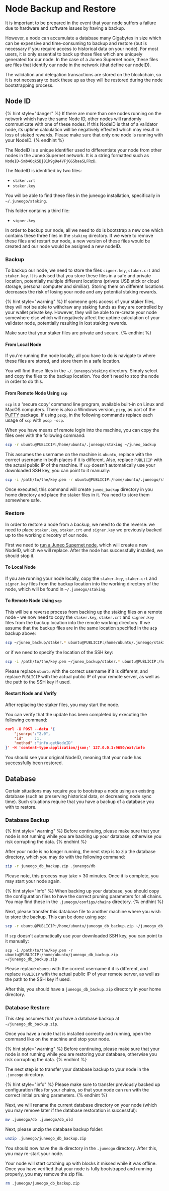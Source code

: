 # Node Backup and Restore

It is important to be prepared in the event that your node suffers a failure due to hardware and software issues by having a backup.

However, a node can accumulate a database many Gigabytes in size which can be expensive and time-consuming to backup and restore (but is necessary if you require access to historical data on your node). For most users, it is only essential to back up those files which are uniquely generated for our node. In the case of a Juneo Supernet node, these files are files that identify our node in the network (that define our nodeID).

The validation and delegation transactions are stored on the blockchain, so it is not necessary to back these up as they will be restored during the node bootstrapping process.

## Node ID

{% hint style="danger" %}
If there are more than one nodes running on the network which have the same Node ID, other nodes will randomly communicate with one of these nodes. If this NodeID is that of a validator node, its uptime calculation will be negatively effected which may result in loss of staked rewards. Please make sure that only one node is running with your NodeID.
{% endhint %}

The NodeID is a unique identifier used to differentiate your node from other nodes in the Juneo Supernet network. It is a string formatted such as `NodeID-5mb46qkSBj81k9g9e4VFjGGSbaaSLFRzD`.

The NodeID is identified by two files:

* `staker.crt`
* `staker.key`

You will be able to find these files in the juneogo installation, specifically in `~/.juneogo/staking`.

This folder contains a third file:

* `signer.key`

In order to backup our node, all we need to do is bootstrap a new one which contains these three files in the `staking` directory. If we were to remove these files and restart our node, a new version of these files would be created and our node would be assigned a new nodeID.

### Backup

To backup our node, we need to store the files `signer.key`, `staker.crt` and `staker.key`. It is advised that you store these files in a safe and private location, potentially multiple different locations (private USB stick or cloud storage, personal computer and similiar). Storing them on different locations decreases the risk of losing your node and any potential staking rewards.

{% hint style="warning" %}
If someone gets access of your staker files, they will not be able to withdraw any staking funds as they are controlled by your wallet private key. However, they will be able to re-create your node somewhere else which will negatively affect the uptime calculation of your validator node, potentially resulting in lost staking rewards.

Make sure that your staker files are private and secure.
{% endhint %}

#### From Local Node

If you're running the node locally, all you have to do is navigate to where these files are stored, and store them in a safe location.

You will find these files in the `~/.juneogo/staking` directory. Simply select and copy the files to the backup location. You don't need to stop the node in order to do this.

#### From Remote Node Using `scp`

`scp` is a 'secure copy' command line program, available built-in on Linux and MacOS computers. There is also a Windows version, `pscp`, as part of the [PuTTY](https://www.chiark.greenend.org.uk/\~sgtatham/putty/latest.html) package. If using `pscp`, in the following commands replace each usage of `scp` with `pscp -scp`.

When you have means of remote login into the machine, you can copy the files over with the following command:

```bash
scp -r ubuntu@PUBLICIP:/home/ubuntu/.juneogo/staking ~/juneo_backup
```

This assumes the username on the machine is `ubuntu`, replace with the correct username in both places if it is different. Also, replace `PUBLICIP` with the actual public IP of the machine. If `scp` doesn't automatically use your downloaded SSH key, you can point to it manually:

```bash
scp -i /path/to/the/key.pem -r ubuntu@PUBLICIP:/home/ubuntu/.juneogo/staking ~/juneo_backup
```

Once executed, this command will create  `juneo_backup` directory in you home directory and place the staker files in it. You need to store them somewhere safe.

### Restore

In order to restore a node from a backup, we need to do the reverse: we need to place `staker.key`, `staker.crt` and `signer.key` we previously backed up to the working direcotry of our node.

First we need to [run a Juneo Supernet node](broken-reference), which will create a new NodeID, which we will replace. After the node has successfully installed, we should stop it.

#### To Local Node

If you are running your node locally, copy the `staker.key`, `staker.crt` and `signer.key` files from the backup location into the working directory of the node, which will be found in  `~/.juneogo/staking`.

#### To Remote Node Using `scp`

This will be a reverse process from backing up the staking files on a remote node - we now need to copy the `staker.key`, `staker.crt` and `signer.key` files from the backup location into the remote working directory. If we assume that the backup files are in the same location specified in the **`scp`** backup above:

```bash
scp ~/juneo_backup/staker.* ubuntu@PUBLICIP:/home/ubuntu/.juneogo/staking
```

or if we need to specify the location of the SSH key:

```bash
scp -i /path/to/the/key.pem ~/juneo_backup/staker.* ubuntu@PUBLICIP:/home/ubuntu/.juneogo/staking
```

Please replace `ubuntu` with the correct username if it is different, and replace `PUBLICIP` with the actual public IP of your remote server, as well as the path to the SSH key if used.

#### Restart Node and Verify

After replacing the staker files, you may start the node.

You can verify that the update has been completed by executing the following command:

```json
curl -X POST --data '{
    "jsonrpc":"2.0",
    "id"     :1,
    "method" :"info.getNodeID"
}' -H 'content-type:application/json;' 127.0.0.1:9650/ext/info
```

You should see your original NodeID, meaning that your node has successfully been restored.

## Database

Certain situations may require you to bootstrap a node using an existing database (such as preserving historical data, or decreasing node sync time). Such situations require that you have a backup of a database you with to restore.

### Database Backup

{% hint style="warning" %}
Before continuing, please make sure that your node is not running while you are backing up your database, otherwise you risk corrupting the data.
{% endhint %}

After your node is no longer running, the next step is to zip the database directory, which you may do with the following command:

```bash
zip -r juneogo_db_backup.zip .juneogo/db
```

Please note, this process may take > 30 minutes. Once it is complete, you may start your node again.

{% hint style="info" %}
When backing up your database, you should copy the configuration files to have the correct pruning parameters for all chains. You may find these in the `.juneogo/configs/chains` directory.
{% endhint %}

Next, please transfer this database file to another machine where you wish to store the backup. This can be done using **`scp`**:

```bash
scp -r ubuntu@PUBLICIP:/home/ubuntu/juneogo_db_backup.zip ~/juneogo_db_backup.zip
```

If `scp` doesn't automatically use your downloaded SSH key, you can point to it manually:

```
scp -i /path/to/the/key.pem -r ubuntu@PUBLICIP:/home/ubuntu/juneogo_db_backup.zip ~/juneogo_db_backup.zip
```

Please replace `ubuntu` with the correct username if it is different, and replace `PUBLICIP` with the actual public IP of your remote server, as well as the path to the SSH key if used.

After this, you should have a `juneogo_db_backup.zip` directory in your home directory.

### Database Restore

This step assumes that you have a database backup at `~/juneogo_db_backup.zip`.

Once you have a node that is installed correctly and running, open the command like on the machine and stop your node.

{% hint style="warning" %}
Before continuing, please make sure that your node is not running while you are restoring your database, otherwise you risk corrupting the data.
{% endhint %}

The next step is to transfer your database backup to your node in the `.juneogo` directory.&#x20;

{% hint style="info" %}
Please make sure to transfer previously backed up configuration files for your chains, so that your node can run with the correct initial pruning parameters.
{% endhint %}

Next, we will rename the current database directory on your node (which you may remove later if the database restoration is successful):

```bash
mv .juneogo/db .juneogo/db_old
```

Next, please unzip the database backup folder:

```bash
unzip .juneogo/juneogo_db_backup.zip
```

You should now have the `db` directory in  the `.juneogo` directory. After this, you may re-start your node.&#x20;

Your node will start catching up with blocks it missed while it was offline. Once you have verified that your node is fully bootstraped and running properly, you may remove the zip file.

```bash
rm .juneogo/juneogo_db_backup.zip
```
